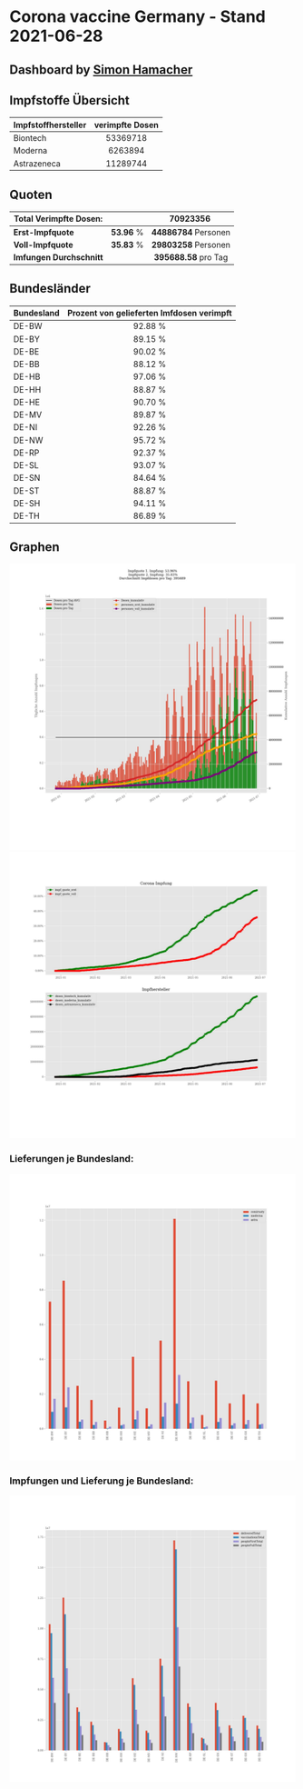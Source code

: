 # Corona vaccine Germany - Stand 2021-06-28
## Dashboard by [Simon Hamacher](https://www.shamacher.eu)
## Impfstoffe Übersicht
**Impfstoffhersteller** | **verimpfte Dosen**
-------- | :--------:
Biontech | 53369718
Moderna | 6263894
Astrazeneca | 11289744


## Quoten
**Total Verimpfte Dosen:** | |70923356&nbsp;
-------- | :--------:| :--------:
**Erst-Impfquote** | **53.96** %| **44886784** Personen
**Voll-Impfquote** | **35.83** %| **29803258** Personen
**Imfungen Durchschnitt** | |**395688.58** pro Tag 
## Bundesländer
**Bundesland** | **Prozent von gelieferten Imfdosen verimpft**
-------- | :--------:
DE-BW | 92.88 %
DE-BY | 89.15 %
DE-BE | 90.02 %
DE-BB | 88.12 %
DE-HB | 97.06 %
DE-HH | 88.87 %
DE-HE | 90.70 %
DE-MV | 89.87 %
DE-NI | 92.26 %
DE-NW | 95.72 %
DE-RP | 92.37 %
DE-SL | 93.07 %
DE-SN | 84.64 %
DE-ST | 88.87 %
DE-SH | 94.11 %
DE-TH | 86.89 %
## Graphen
<img src="Impfungen-Corona-01.jpg" alt="Impf Übersicht" title="Impf Übersicht" />
<img src="Impfungen-Corona-02.jpg" alt="Impfquote" title="Impf Übersicht" />

### Lieferungen je Bundesland:
<img src="Impfungen-Corona-04.jpg" alt="Impfungen in den Bundesländern" title="Impfungen in den Bundesländern" />

### Impfungen und Lieferung je Bundesland:
<img src="Impfungen-Corona-05.jpg" alt="Impfungen in den Bundesländern" title="Impfungen in den Bundesländern" />

